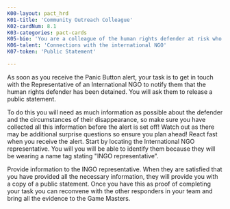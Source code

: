 ```yaml
---
K00-layout: pact_hrd
K01-title: 'Community Outreach Colleague'
K02-cardNum: 8.1
K03-categories: pact-cards
K05-bio: 'You are a colleague of the human rights defender at risk who is responsible for maintaining relationships, in particular in relation to security issues in the country and sub-region.'
K06-talent: 'Connections with the international NGO'
K07-token: 'Public Statement'

---
```


As soon as you receive the Panic Button alert, your task is to get in touch with the  Representative of an International NGO to notify them that the human rights defender  has been detained. You will ask them to release a public statement.

To do this you will need as much information as possible about the defender and the circumstances of their disappearance, so make sure you have collected all this information before the alert is set off! Watch out as there may be additional surprise questions so ensure you plan ahead!
React fast when you receive the alert. Start by locating the International NGO representative. You will you will be able to identify them because they will be wearing a name tag stating "INGO representative".

Provide information to the INGO representative. When they are satisfied that you have provided all the necessary information, they will provide you with a copy of a public statement. Once you have this as proof of completing your task you can reconvene with the other responders in your team and bring all the evidence to the Game Masters.